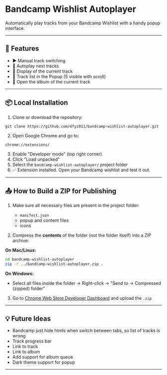 # Bandcamp Wishlist Autoplayer

Automatically play tracks from your Bandcamp Wishlist with a handy popup interface.

---

## 🚀 Features

- ▶️ Manual track switching
- 🔁 Autoplay next tracks
- 🎵 Display of the current track
- 📃 Track list in the Popup (5 visible with scroll)
- 💬 Open the album of the current track

---

## 📦 Local Installation

1. Clone or download the repository:

```
git clone https://github.com/dfyz011/bandcamp-wishlist-autoplayer.git
```

2. Open Google Chrome and go to:

```
chrome://extensions/
```

3. Enable "Developer mode" (top right corner)
4. Click "Load unpacked"
5. Select the `bandcamp-wishlist-autoplayer/` project folder
6. ✅ Extension installed. Open your Bandcamp wishlist and test it out.

---

## 📤 How to Build a ZIP for Publishing

1. Make sure all necessary files are present in the project folder:

   - `manifest.json`
   - popup and content files
   - icons

2. Compress the **contents** of the folder (not the folder itself) into a ZIP archive:

**On Mac/Linux:**

```bash
cd bandcamp-wishlist-autoplayer
zip -r ../bandcamp-wishlist-autoplayer.zip .
```

**On Windows:**

- Select all files inside the folder → Right-click → "Send to → Compressed (zipped) folder"

3. Go to [Chrome Web Store Developer Dashboard](https://chromewebstore.google.com/) and upload the `.zip`

---

## 💡 Future Ideas

- Bandcamp just hide htmls when switch between tabs, so list of tracks is wrong
- Track progress bar
- Link to track
- Link to album
- Add support for album queue
- Dark theme support for popup

---
